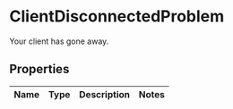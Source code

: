

# ClientDisconnectedProblem

Your client has gone away.

## Properties

| Name | Type | Description | Notes |
|------------ | ------------- | ------------- | -------------|



